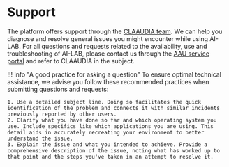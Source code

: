 # Support

The platform offers support through the [CLAAUDIA team](https://www.researcher.aau.dk/contact/claaudia). We can help you diagnose and resolve general issues you might encounter while using AI-LAB. For all questions and requests related to the availability, use and troubleshooting of AI-LAB, please contact us through the [AAU service portal](https://www.serviceportal.aau.dk/) and refer to CLAAUDIA in the subject. 

!!! info "A good practice for asking a question"
    To ensure optimal technical assistance, we advise you follow these recommended practices when submitting questions and requests:

    1. Use a detailed subject line. Doing so facilitates the quick identification of the problem and connects it with similar incidents previously reported by other users.
    2. Clarify what you have done so far and which operating system you use. Include specifics like which applications you are using. This detail aids in accurately recreating your environment to better understand the issue.
    3. Explain the issue and what you intended to achieve. Provide a comprehensive description of the issue, noting what has worked up to that point and the steps you've taken in an attempt to resolve it.